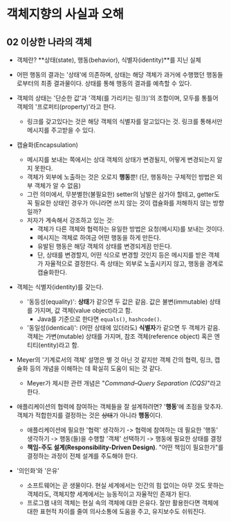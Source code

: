 # 객체지향의 사실과 오해

## **02** 이상한 나라의 객체

- 객체란? **상태(state), 행동(behavior), 식별자(identity)**를 지닌 실체

- 어떤 행동의 결과는 '상태'에 의존하며, 상태는 해당 객체가 과거에 수행했던 행동들로부터의 최종 결과물이다. 상태를 통해 행동의 결과를 예측할 수 있다.

- 객체의 상태는 '단순한 값'과 '객체(를 가리키는 링크)'의 조합이며, 모두를 통틀어 객체의 '프로퍼티(property)'라고 한다.
  - 링크를 갖고있다는 것은 해당 객체의 식별자를 알고있다는 것. 링크를 통해서만 메시지를 주고받을 수 있다.

- 캡슐화(Encapsulation)
  - 메시지를 보내는 쪽에서는 상대 객체의 상태가 변경될지, 어떻게 변경되는지 알지 못한다.
  - 객체가 외부에 노출하는 것은 오로지 **행동**뿐! (단, 행동하는 구체적인 방법은 외부 객체가 알 수 없음)
  - 그런 의미에서, 무분별한(불필요한) setter의 남발은 삼가야 할테고, getter도 꼭 필요한 상태인 경우가 아니라면 쓰지 않는 것이 캡슐화를 저해하지 않는 방향일까?
  - 저자가 계속해서 강조하고 있는 것: 
    - 객체가 다른 객체와 협력하는 유일한 방법은 요청(메시지)를 보내는 것이다.
    - 메시지는 객체로 하여금 어떤 행동을 하게 만든다.
    - 유발된 행동은 해당 객체의 상태를 변경되게끔 만든다.
    - 단, 상태를 변경할지, 어떤 식으로 변경할 것인지 등은 메시지를 받은 객체가 자율적으로 결정한다. 즉 상태는 외부로 노출시키지 않고, 행동을 경계로 캡슐화한다.

- 객체는 식별자(identity)를 갖는다.
  - '동등성(equality)': **상태**가 같으면 두 값은 같음. 값은 불변(immutable) 상태를 가지며, 값 객체(value object)라고 함.
    - Java를 기준으로 한다면 `equals()`, `hashcode()`.
  - '동일성(identical)': (어떤 상태에 있더라도) **식별자**가 같으면 두 객체가 같음. 객체는 가변(mutable) 상태를 가지며, 참조 객체(reference object) 혹은 엔티티(entity)라고 함.

- Meyer의 '기계로서의 객체' 설명은 별 것 아닌 것 같지만 객체 간의 협력, 링크, 캡슐화 등의 개념을 이해하는 데 확실히 도움이 되는 것 같다.
  - Meyer가 제시한 관련 개념은 "*Command–Query Separation (CQS)*"라고 한다.

- 애플리케이션의 협력에 참여하는 객체들을 잘 설계하려면? '**행동**'에 초점을 맞추자. 객체가 적합한지를 결정하는 것은 ~~상태~~가 아니라 **행동**이다.
  - 애플리케이션에 필요한 '협력' 생각하기 -> 협력에 참여하는 데 필요한 '행동' 생각하기 -> 행동(들)을 수행할 '객체' 선택하기 -> 행동에 필요한 상태를 결정
  - **책임-주도 설계(Responsibility-Driven Design)**. "어떤 책임이 필요한가"를 결정하는 과정이 전체 설계를 주도해야 한다.

- '의인화'와 '은유'
  - 소프트웨어는 곧 생물이다. 현실 세계에서는 인간의 힘 없이는 아무 것도 못하는 객체라도, 객체지향 세계에서는 능동적이고 자율적인 존재가 된다.
  - 프로그램 내의 객체는 현실 속의 객체에 대한 은유다. 잘만 활용한다면 객체에 대한 표현적 차이를 줄여 의사소통에 도움을 주고, 유지보수도 쉬워진다.